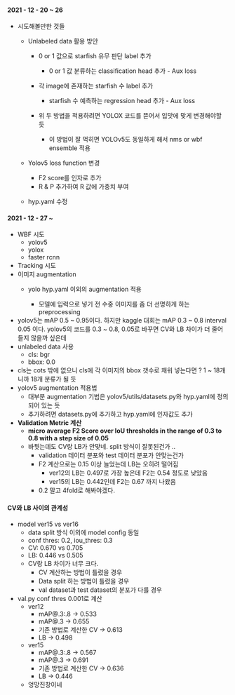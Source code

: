 #### 2021 - 12 - 20 ~ 26

* 시도해볼만한 것들

  * Unlabeled data 활용 방안
    * 0 or 1 값으로 starfish 유무 판단 label 추가
      * 0 or 1 값 분류하는 classification head 추가 - Aux loss 
      
    * 각 image에 존재하는 starfish 수 label 추가
      * starfish 수 예측하는 regression head 추가 - Aux loss
      
    * 위 두 방법을 적용하려면 YOLOX 코드를 뜯어서 입맛에 맞게 변경해야할 듯
      * 이 방법이 잘 먹히면 YOLOv5도 동일하게 해서 nms or wbf ensemble 적용
  * Yolov5 loss function 변경
      * F2 score를 인자로 추가 
      * R & P 추가하여 R 값에 가중치 부여 
  
  
  * hyp.yaml 수정 



#### 2021 - 12 - 27 ~ 

* WBF 시도
  * yolov5
  * yolox
  * faster rcnn
* Tracking 시도
* 이미지 augmentation
  * yolo hyp.yaml 이외의 augmentation 적용

    * 모델에 입력으로 넣기 전 수중 이미지를 좀 더 선명하게 하는 preprocessing
* yolov5는 mAP 0.5 ~ 0.95이다. 하지만 kaggle 대회는 mAP 0.3 ~ 0.8 interval 0.05 이다. yolov5의 코드를 0.3 ~ 0.8, 0.05로 바꾸면 CV와 LB 차이가 더 줄어들지 않을까 싶은데 
* unlabeled data 사용
  * cls: bgr
  * bbox: 0.0
* cls는 cots 밖에 없으니 cls에 각 이미지의 bbox 갯수로 채워 넣는다면 ? 1 ~ 18개니까 18개 분류가 될 듯
* yolov5 augmentation 적용법  
  * 대부분 augmentation 기법은 yolov5/utils/datasets.py와 hyp.yaml에 정의되어 있는 듯
  * 추가하려면 datasets.py에 추가하고 hyp.yaml에 인자값도 추가
* **Validation Metric 계산**
  * **micro average F2 Score over IoU thresholds in the range of 0.3 to 0.8 with a step size of 0.05**
  * 바꿧는데도 CV랑 LB가 안맞네. split 방식이 잘못된건가 ..
    * validation 데이터 분포와 test 데이터 분포가 안맞는건가 
    * F2 계산으로는 0.15 이상 늘었는데 LB는 오히려 떨어짐
      * ver12의 LB는 0.497로 가장 높은데 F2는 0.54 정도로 낮았음
      * ver15의 LB는 0.442인데 F2는 0.67 까지 나왔음
    * 0.2 말고 4fold로 해봐야겠다.



#### CV와 LB 사이의 관계성

* model ver15 vs ver16
  * data split 방식 이외에 model config 동일
  * conf thres: 0.2, iou_thres: 0.3
  * CV: 0.670 vs 0.705
  * LB: 0.446 vs 0.505
  * CV랑 LB 차이가 너무 크다.
    * CV 계산하는 방법이 틀렸을 경우
    *  Data split 하는 방법이 틀렸을 경우
    *  val dataset과 test dataset의 분포가 다를 경우  
* val.py conf thres 0.001로 계산
  * ver12 
    * mAP@.3:.8 -> 0.533
    * mAP@.3 -> 0.655
    * 기존 방법로 계산한 CV -> 0.613
    * LB -> 0.498
  * ver15
    * mAP@.3:.8 -> 0.567
    * mAP@.3 -> 0.691
    * 기존 방법로 계산한 CV -> 0.636
    * LB -> 0.446
  * 엉망진창이네
